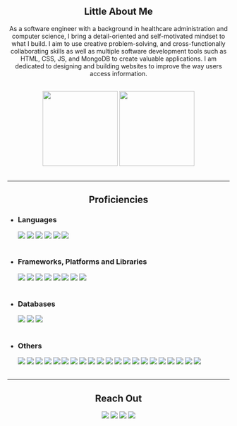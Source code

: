 <h2 align="center">Little About Me</h2>
<p align="center">As a software engineer with a background in healthcare administration and computer science, I bring a detail-oriented and self-motivated mindset to what I build. I aim to use creative problem-solving, and cross-functionally collaborating skills as well as multiple software development tools such as HTML, CSS, JS, and MongoDB to create valuable applications. I am dedicated to designing and building websites to improve the way users access information.</p>

<br>

<div align="center">
  <img src="https://github-readme-stats.vercel.app/api?username=chenannchi&show_icons=true&theme=radical" style="height:170px">
  <img src="https://github-readme-stats.vercel.app/api/top-langs/?username=chenannchi&layout=compact&theme=radical" style="height:170px;">
</div>

<br>

<hr>

<h2 align="center">Proficiencies</h2>
<ul>
  <li>
    <h3>Languages</h3>
      <div>
        <img src="https://img.shields.io/badge/c-%2300599C.svg?style=for-the-badge&logo=c&logoColor=white" />
        <img src="https://img.shields.io/badge/c++-%2300599C.svg?style=for-the-badge&logo=c%2B%2B&logoColor=white" />
        <img src="https://img.shields.io/badge/css3-%231572B6.svg?style=for-the-badge&logo=css3&logoColor=white" />
        <img src="https://img.shields.io/badge/html5-%23E34F26.svg?style=for-the-badge&logo=html5&logoColor=white" />
        <img src="https://img.shields.io/badge/javascript-%23323330.svg?style=for-the-badge&logo=javascript&logoColor=%23F7DF1E" />
        <img src="https://img.shields.io/badge/python-3670A0?style=for-the-badge&logo=python&logoColor=ffdd54" />
      </div>
    <br>
  </li>
  <li>
    <h3>Frameworks, Platforms and Libraries</h3>
      <div>
        <img src="https://img.shields.io/badge/Anaconda-%2344A833.svg?style=for-the-badge&logo=anaconda&logoColor=white" />
        <img src="https://img.shields.io/badge/bootstrap-%23563D7C.svg?style=for-the-badge&logo=bootstrap&logoColor=white" />
        <img src="https://img.shields.io/badge/django-%23092E20.svg?style=for-the-badge&logo=django&logoColor=white" />
        <img src="https://img.shields.io/badge/express.js-%23404d59.svg?style=for-the-badge&logo=express&logoColor=%2361DAFB" />
        <img src="https://img.shields.io/badge/JWT-black?style=for-the-badge&logo=JSON%20web%20tokens" />
        <img src="https://img.shields.io/badge/NPM-%23000000.svg?style=for-the-badge&logo=npm&logoColor=white" />
        <img src="https://img.shields.io/badge/node.js-6DA55F?style=for-the-badge&logo=node.js&logoColor=white" />
        <img src="https://img.shields.io/badge/react-%2320232a.svg?style=for-the-badge&logo=react&logoColor=%2361DAFB" />
      </div>
    <br>
  </li>
  <li>
    <h3>Databases</h3>
    <div>
      <img src="https://img.shields.io/badge/mysql-%2300f.svg?style=for-the-badge&logo=mysql&logoColor=white" />
      <img src="https://img.shields.io/badge/postgres-%23316192.svg?style=for-the-badge&logo=postgresql&logoColor=white" />
      <img src="https://img.shields.io/badge/MongoDB-%234ea94b.svg?style=for-the-badge&logo=mongodb&logoColor=white" />
    </div>
    <br>
  </li>
  <li>
    <h3>Others</h3>
    <div>
      <img src="https://img.shields.io/badge/docker-%230db7ed.svg?style=for-the-badge&logo=docker&logoColor=white" />
      <img src="https://img.shields.io/badge/github-%23121011.svg?style=for-the-badge&logo=github&logoColor=white" />
      <img src="https://img.shields.io/badge/Postman-FF6C37?style=for-the-badge&logo=postman&logoColor=white" />
      <img src="https://img.shields.io/badge/git-%23F05033.svg?style=for-the-badge&logo=git&logoColor=white" />
      <img src="https://img.shields.io/badge/Ubuntu-E95420?style=for-the-badge&logo=ubuntu&logoColor=white" />
      <img src="https://img.shields.io/badge/Windows-0078D6?style=for-the-badge&logo=windows&logoColor=white" />
      <img src="https://img.shields.io/badge/Visual%20Studio-5C2D91.svg?style=for-the-badge&logo=visual-studio&logoColor=white" />
      <img src="https://img.shields.io/badge/Notion-%23000000.svg?style=for-the-badge&logo=notion&logoColor=white" />
      <img src="https://img.shields.io/badge/Trello-%23026AA7.svg?style=for-the-badge&logo=Trello&logoColor=white" />
      <img src="https://img.shields.io/badge/Discord-%235865F2.svg?style=for-the-badge&logo=discord&logoColor=white" />
      <img src="https://img.shields.io/badge/Slack-4A154B?style=for-the-badge&logo=slack&logoColor=white" />
      <img src="https://img.shields.io/badge/Zoom-2D8CFF?style=for-the-badge&logo=zoom&logoColor=white" />
      <img src="https://img.shields.io/badge/Canva-%2300C4CC.svg?style=for-the-badge&logo=Canva&logoColor=white" />
      <img src="https://img.shields.io/badge/Codepen-000000?style=for-the-badge&logo=codepen&logoColor=white" />
      <img src="https://img.shields.io/badge/LeetCode-000000?style=for-the-badge&logo=LeetCode&logoColor=#d16c06" />
      <img src="https://img.shields.io/badge/Coursera-%230056D2.svg?style=for-the-badge&logo=Coursera&logoColor=white" />
      <img src="https://img.shields.io/badge/MDN_Web_Docs-black?style=for-the-badge&logo=mdnwebdocs&logoColor=white" />
      <img src="https://img.shields.io/badge/Udemy-A435F0?style=for-the-badge&logo=Udemy&logoColor=white" />
      <img src="https://img.shields.io/badge/azure-%230072C6.svg?style=for-the-badge&logo=microsoftazure&logoColor=white" />
      <img src="https://img.shields.io/badge/heroku-%23430098.svg?style=for-the-badge&logo=heroku&logoColor=white" />
      <img src="https://img.shields.io/badge/netlify-%23000000.svg?style=for-the-badge&logo=netlify&logoColor=#00C7B7" />
    </div>
    <br>
  </li>
</ul>

<hr>

<h2 align="center">Reach Out</h2>
<div align="center">
  <a href="mailto:anchichenusa@gmail.com"><img src="https://img.shields.io/badge/Gmail-D14836?style=for-the-badge&logo=gmail&logoColor=white"></a>
  <a href="https://www.linkedin.com/in/anchi-chen/" target="_blank"><img src="https://img.shields.io/badge/linkedin-%230077B5.svg?style=for-the-badge&logo=linkedin&logoColor=white"></a>
  <a href="https://github.com/chenannchi" target="_blank"><img src="https://img.shields.io/badge/github-%23121011.svg?style=for-the-badge&logo=github&logoColor=white"></a>
  <a href="https://anchi-chen-portfolio.netlify.app/" target="_blank"><img src="https://img.shields.io/badge/-Personal_Website-000000?style=for-the-badge&logo=Coderwall&logoColor=white" /></a>
</div>


<!--
**chenannchi/chenannchi** is a ✨ _special_ ✨ repository because its `README.md` (this file) appears on your GitHub profile.

Here are some ideas to get you started:

- 🔭 I’m currently working on ...
- 🌱 I’m currently learning ...
- 👯 I’m looking to collaborate on ...
- 🤔 I’m looking for help with ...
- 💬 Ask me about ...
- 📫 How to reach me: ...
- 😄 Pronouns: ...
- ⚡ Fun fact: ...
-->


